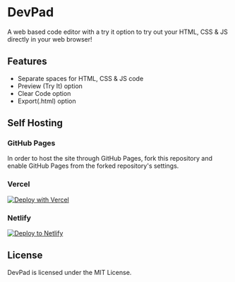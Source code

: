 # DevPad
A web based code editor with a try it option to try out your HTML, CSS & JS directly in your web browser! 
## Features
- Separate spaces for HTML, CSS & JS code
- Preview (Try It) option
- Clear Code option
- Export(.html) option
## Self Hosting
### GitHub Pages
In order to host the site through GitHub Pages, fork this repository and enable GitHub Pages from the forked repository's settings. 
### Vercel
[![Deploy with Vercel](https://vercel.com/button)](https://vercel.com/new/clone?repository-url=https%3A%2F%2Fgithub.com%2Fni5arga%2FDevPad)
### Netlify
[![Deploy to Netlify](https://www.netlify.com/img/deploy/button.svg)](https://app.netlify.com/start/deploy?repository=https://github.com/ni5arga/DevPad/)
## License
DevPad is licensed under the MIT License.
